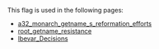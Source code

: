 This flag is used in the following pages:
 - [a32_monarch_getname_s_reformation_efforts](../events/a32_monarch_getname_s_reformation_efforts.md)
 - [root_getname_resistance](../events/root_getname_resistance.md)
 - [Ibevar_Decisions](../decisions/Ibevar_Decisions.md)
